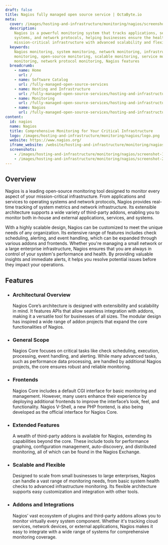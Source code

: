 ```yaml
---
draft: false
title: Nagios fully managed open source service | OctaByte.io
meta:
  cover: /images/hosting-and-infrastructure/monitoring/nagios/screenshot-1.png
  description:
    Nagios is a powerful monitoring system that tracks applications, services,
    systems, and network protocols, helping businesses ensure the health of their
    mission-critical infrastructure with advanced scalability and flexibility.
  keywords:
    Nagios monitoring, system monitoring, network monitoring, infrastructure
    monitoring, open-source monitoring, scalable monitoring, service monitoring, application
    monitoring, network protocol monitoring, Nagios features
  breadcrumb:
    - name: Home
      url: /
    - name: Software Catalog
      url: /fully-managed-open-source-services
    - name: Hosting and Infrastructure
      url: /fully-managed-open-source-services/hosting-and-infrastructure
    - name: Monitoring
      url: /fully-managed-open-source-services/hosting-and-infrastructure/monitoring
    - name: Nagios
      url: /fully-managed-open-source-services/hosting-and-infrastructure/monitoring/nagios
content:
  id: nagios
  name: Nagios
  title: Comprehensive Monitoring for Your Critical Infrastructure
  logo: /images/hosting-and-infrastructure/monitoring/nagios/logo.png
  website: https://www.nagios.org/
  iframe_website: /website/hosting-and-infrastructure/monitoring/nagios
  screenshots:
    - /images/hosting-and-infrastructure/monitoring/nagios/screenshot-1.png
    - /images/hosting-and-infrastructure/monitoring/nagios/screenshot-2.png
---
```


## Overview

Nagios is a leading open-source monitoring tool designed to monitor every aspect of your mission-critical infrastructure. From applications and services to operating systems and network protocols, Nagios provides real-time tracking of system metrics and network infrastructure. Its extensible architecture supports a wide variety of third-party addons, enabling you to monitor both in-house and external applications, services, and systems.

With a highly scalable design, Nagios can be customized to meet the unique needs of any organization. Its extensive range of features includes check scheduling, alerting, and event handling, which can be expanded through various addons and frontends. Whether you're managing a small network or a large enterprise infrastructure, Nagios ensures that you are always in control of your system's performance and health. By providing valuable insights and immediate alerts, it helps you resolve potential issues before they impact your operations.

## Features

- ### Architectural Overview

  Nagios Core’s architecture is designed with extensibility and scalability in mind. It features APIs that allow seamless integration with addons, making it a versatile tool for businesses of all sizes. The modular design has inspired a wide range of addon projects that expand the core functionalities of Nagios.

- ### General Scope

  Nagios Core focuses on critical tasks like check scheduling, execution, processing, event handling, and alerting. While many advanced tasks, such as performance data processing, are handled by additional Nagios projects, the core ensures robust and reliable monitoring.

- ### Frontends

  Nagios Core includes a default CGI interface for basic monitoring and management. However, many users enhance their experience by deploying additional frontends to improve the interface’s look, feel, and functionality. Nagios V-Shell, a new PHP frontend, is also being developed as the official interface for Nagios Core.

- ### Extended Features

  A wealth of third-party addons is available for Nagios, extending its capabilities beyond the core. These include tools for performance graphing, configuration management, auto-discovery, and distributed monitoring, all of which can be found in the Nagios Exchange.

- ### Scalable and Flexible

  Designed to scale from small businesses to large enterprises, Nagios can handle a vast range of monitoring needs, from basic system health checks to advanced infrastructure monitoring. Its flexible architecture supports easy customization and integration with other tools.

- ### Addons and Integrations

  Nagios’ vast ecosystem of plugins and third-party addons allows you to monitor virtually every system component. Whether it's tracking cloud services, network devices, or external applications, Nagios makes it easy to integrate with a wide range of systems for comprehensive monitoring coverage.
